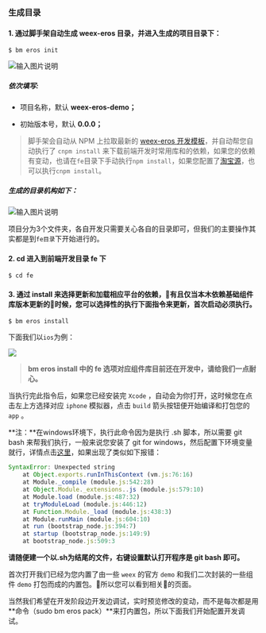 ### 生成目录 

#### 1. 通过脚手架自动生成 weex-eros 目录，并进入生成的项目目录下：

```
$ bm eros init
```

![输入图片说明](https://gitee.com/uploads/images/2017/1026/155542_e040437f_1595985.gif "erosInit.gif")

##### 依次填写:

* 项目名称，默认 **weex-eros-demo；**

* 初始版本号，默认 **0.0.0；**

> 脚手架会自动从 NPM 上拉取最新的 [weex-eros 开发模板](https://www.npmjs.com/package/bmfe-weex-eros-template)，并自动帮您自动执行了 `cnpm install` 来下载前端开发时常用库和的依赖，如果您的依赖有变动，也请在`fe`目录下手动执行`npm install`，如果您配置了[淘宝源](https://npm.taobao.org/)，也可以执行`cnpm install`。

##### 生成的目录机构如下：

![输入图片说明](https://gitee.com/uploads/images/2017/1026/155605_939dabb2_1595985.png "erosMenu.png")

项目分为3个文件夹，各自开发只需要关心各自的目录即可，但我们的主要操作其实都是到`fe目录`下开始进行的。

#### 2. cd 进入到前端开发目录 fe 下

```
$ cd fe
```

#### 3. 通过 install 来选择更新和加载相应平台的依赖，有且仅当本木依赖基础组件库版本更新的时候，您可以选择性的执行下面指令来更新，首次启动必须执行。

```
$ bm eros install
```

下面我们以`ios`为例：

![](https://img.benmu-health.com/gitbook/bmInstall.gif)

> **bm eros install 中的 fe 选项对应组件库目前还在开发中，请给我们一点耐心。**

当执行完此指令后，如果您已经安装完 `Xcode` ，自动会为你打开，这时候您在点击左上方选择对应 `iphone` 模拟器，点击 `build` 箭头按钮便开始编译和打包您的 `app` 。

**注：**在windows环境下，执行此命令因为是执行 .sh 脚本，所以需要 git bash 来帮我们执行，一般来说您安装了 git for windows，然后配置下环境变量就行，详情点击[这里](https://jingyan.baidu.com/article/8cdccae947f83e315413cd05.html)，如果出现了类似如下报错：

```js
SyntaxError: Unexpected string
    at Object.exports.runInThisContext (vm.js:76:16)
    at Module._compile (module.js:542:28)
    at Object.Module._extensions..js (module.js:579:10)
    at Module.load (module.js:487:32)
    at tryModuleLoad (module.js:446:12)
    at Function.Module._load (module.js:438:3)
    at Module.runMain (module.js:604:10)
    at run (bootstrap_node.js:394:7)
    at startup (bootstrap_node.js:149:9)
    at bootstrap_node.js:509:3
```

**请随便建一个以.sh为结尾的文件，右键设置默认打开程序是 git bash 即可。**

首次打开我们已经为您内置了由一些 `weex` 的官方 `demo` 和我们二次封装的一些组件 `demo` 打包而成的内置包。所以您可以看到相关的页面。

当然我们希望在开发阶段边开发边调试，实时预览修改的变动，而不是每次都是用**命令（sudo bm eros pack）**来打内置包，所以下面我们开始配置开发调试。

